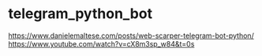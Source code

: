 # telegram_python_bot


https://www.danielemaltese.com/posts/web-scarper-telegram-bot-python/ </br>
https://www.youtube.com/watch?v=cX8m3sp_w84&t=0s
